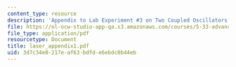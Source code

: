 ```yaml
---
content_type: resource
description: 'Appendix to Lab Experiment #3 on Two Coupled Oscillators.'
file: https://ol-ocw-studio-app-qa.s3.amazonaws.com/courses/5-33-advanced-chemical-experimentation-and-instrumentation-fall-2007/3d7c34e0217eaf63bdfde6ebdc0b44eb_laser_appendix1.pdf
file_type: application/pdf
resourcetype: Document
title: laser_appendix1.pdf
uid: 3d7c34e0-217e-af63-bdfd-e6ebdc0b44eb
---
```

